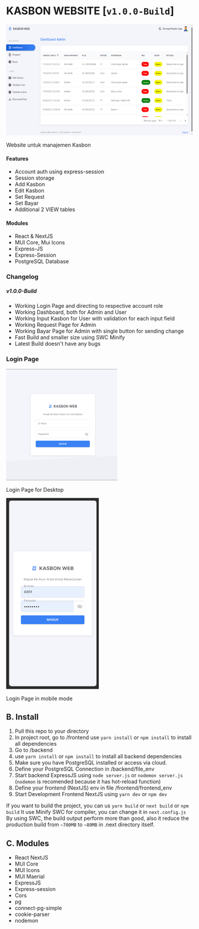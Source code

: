 # KASBON WEBSITE [`v1.0.0-Build`]

<img src="https://github.com/GesangPJ/kasbon-js/blob/main/frontend/public/images/ss/desktop-dashboard-admin.png" width = "600" height = "300" >

Website untuk manajemen Kasbon

#### Features

- Account auth using express-session
- Session storage
- Add Kasbon
- Edit Kasbon
- Set Request
- Set Bayar
- Additional 2 VIEW tables

#### Modules

- React & NextJS
- MUI Core, Mui Icons
- Express-JS
- Express-Session
- PostgreSQL Database

### Changelog

##### v1.0.0-Build

- Working Login Page and directing to respective account role
- Working Dashboard, both for Admin and User
- Working Input Kasbon for User with validation for each input field
- Working Request Page for Admin
- Working Bayar Page for Admin with single button for sending change
- Fast Build and smaller size using SWC Minify
- Latest Build doesn't have any bugs

### Login Page

<img src="https://github.com/GesangPJ/kasbon-js/blob/main/frontend/public/images/ss/desktop-login-1.png" width = "300" height = "300" >

Login Page for Desktop

<img src="https://github.com/GesangPJ/kasbon-js/blob/main/frontend/public/images/ss/mobile-login.png" width = "250" height = "515" >

Login Page in mobile mode

## B. Install

1. Pull this repo to your directory
2. In project root, go to /frontend use `yarn install` or `npm install` to install all dependencies
3. Go to /backend
4. use `yarn install` or `npm install` to install all backend dependencies
5. Make sure you have PostgreSQL installed or access via cloud.
6. Define your PostgreSQL Connection in /backend/file_env
7. Start backend ExpressJS using `node server.js` or `nodemon server.js` (`nodemon` is recomended because it has hot-reload function)
8. Define your frontend (NextJS) env in file /frontend/frontend_env
9. Start Development Frontend NextJS using `yarn dev` or `npm dev`

If you want to build the project, you can us `yarn build` or `next build` or `npm build`
It use Minify SWC for compiler, you can change it in `next.config.js`
By using SWC, the build output perform more than good, also it reduce the production build from `~700MB` to `~80MB` in .next directory itself.

## C. Modules

- React NextJS
- MUI Core
- MUI Icons
- MUI Maerial
- ExpressJS
- Express-session
- Cors
- pg
- connect-pg-simple
- cookie-parser
- nodemon
